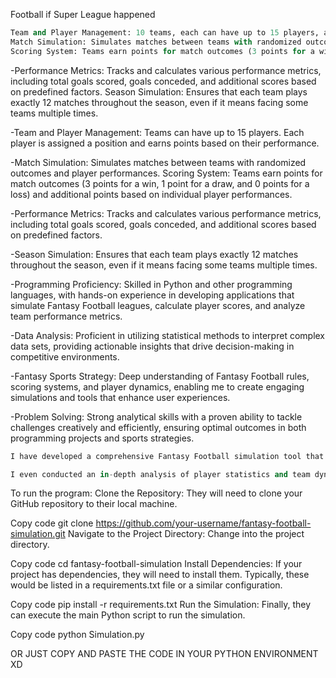 Football if Super League happened


```python
Team and Player Management: 10 teams, each can have up to 15 players, are created in such a way that each player is assigned a position and earns points based on their performance.
Match Simulation: Simulates matches between teams with randomized outcomes and player performances.
Scoring System: Teams earn points for match outcomes (3 points for a win, 1 point for a draw, and 0 points for a loss) and additional points based on individual player performances.
```

-Performance Metrics: Tracks and calculates various performance metrics, including total goals scored, goals conceded, and additional scores based on predefined factors.
Season Simulation: Ensures that each team plays exactly 12 matches throughout the season, even if it means facing some teams multiple times.

-Team and Player Management: Teams can have up to 15 players. Each player is assigned a position and earns points based on their performance.

-Match Simulation: Simulates matches between teams with randomized outcomes and player performances.
Scoring System: Teams earn points for match outcomes (3 points for a win, 1 point for a draw, and 0 points for a loss) and additional points based on individual player performances.

-Performance Metrics: Tracks and calculates various performance metrics, including total goals scored, goals conceded, and additional scores based on predefined factors.

-Season Simulation: Ensures that each team plays exactly 12 matches throughout the season, even if it means facing some teams multiple times.

-Programming Proficiency: Skilled in Python and other programming languages, with hands-on experience in developing applications that simulate Fantasy Football leagues, calculate player scores, and analyze team performance metrics.

-Data Analysis: Proficient in utilizing statistical methods to interpret complex data sets, providing actionable insights that drive decision-making in competitive environments.

-Fantasy Sports Strategy: Deep understanding of Fantasy Football rules, scoring systems, and player dynamics, enabling me to create engaging simulations and tools that enhance user experiences.

-Problem Solving: Strong analytical skills with a proven ability to tackle challenges creatively and efficiently, ensuring optimal outcomes in both programming projects and sports strategies.

``` python
I have developed a comprehensive Fantasy Football simulation tool that calculates player scores, tracks team performance, and ranks teams based on normalized metrics, enhancing user engagement and strategic planning.

I even conducted an in-depth analysis of player statistics and team dynamics to inform strategic decisions in Fantasy Football leagues, resulting in improved team performance and competitive edge.
```






To run the program: 
Clone the Repository: They will need to clone your GitHub repository to their local machine.


Copy code
git clone https://github.com/your-username/fantasy-football-simulation.git
Navigate to the Project Directory: Change into the project directory.


Copy code
cd fantasy-football-simulation
Install Dependencies: If your project has dependencies, they will need to install them. Typically, these would be listed in a requirements.txt file or a similar configuration.


Copy code
pip install -r requirements.txt
Run the Simulation: Finally, they can execute the main Python script to run the simulation.

Copy code
python Simulation.py



OR JUST COPY AND PASTE THE CODE IN YOUR PYTHON ENVIRONMENT XD

